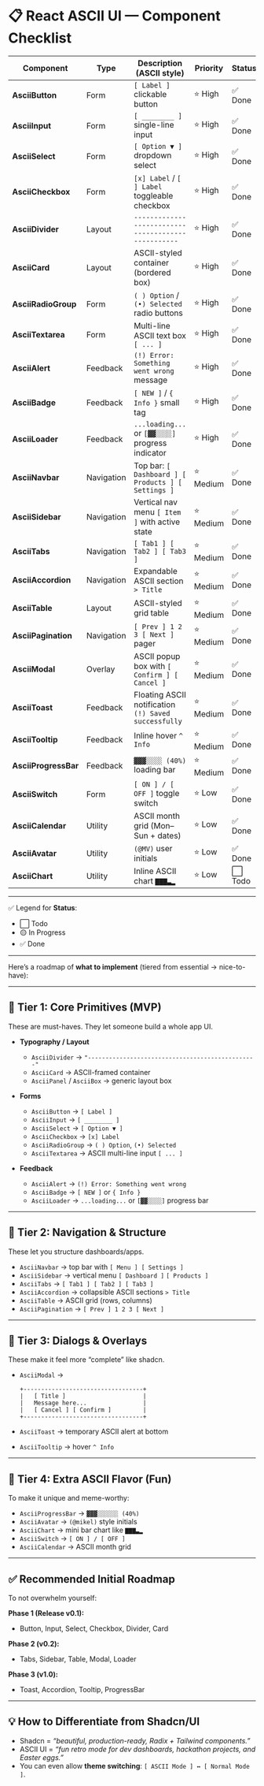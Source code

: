 # 📋 React ASCII UI — Component Checklist

| Component            | Type       | Description (ASCII style)                            | Priority | Status |
| -------------------- | ---------- | ---------------------------------------------------- | -------- | ------ |
| **AsciiButton**      | Form       | `[ Label ]` clickable button                         | ⭐ High   | ✅ Done |
| **AsciiInput**       | Form       | `[ ________ ]` single-line input                     | ⭐ High   | ✅ Done |
| **AsciiSelect**      | Form       | `[ Option ▼ ]` dropdown select                       | ⭐ High   | ✅ Done |
| **AsciiCheckbox**    | Form       | `[x] Label` / `[ ] Label` toggleable checkbox        | ⭐ High   | ✅ Done |
| **AsciiDivider**     | Layout     | `--------------------------------------------------` | ⭐ High   | ✅ Done |
| **AsciiCard**        | Layout     | ASCII-styled container (bordered box)                | ⭐ High   | ✅ Done |
| **AsciiRadioGroup**  | Form       | `( ) Option` / `(•) Selected` radio buttons          | ⭐ High   | ✅ Done |
| **AsciiTextarea**    | Form       | Multi-line ASCII text box `[ ... ]`                  | ⭐ High   | ✅ Done |
| **AsciiAlert**       | Feedback   | `(!) Error: Something went wrong` message            | ⭐ High   | ✅ Done |
| **AsciiBadge**       | Feedback   | `[ NEW ]` / `{ Info }` small tag                     | ⭐ High   | ✅ Done |
| **AsciiLoader**      | Feedback   | `...loading...` or `[▓▓░░░░]` progress indicator     | ⭐ High   | ✅ Done |
| **AsciiNavbar**      | Navigation | Top bar: `[ Dashboard ] [ Products ] [ Settings ]`   | ⭐ Medium | ✅ Done |
| **AsciiSidebar**     | Navigation | Vertical nav menu `[ Item ]` with active state       | ⭐ Medium | ✅ Done |
| **AsciiTabs**        | Navigation | `[ Tab1 ] [ Tab2 ] [ Tab3 ]`                         | ⭐ Medium | ✅ Done |
| **AsciiAccordion**   | Navigation | Expandable ASCII section `> Title`                   | ⭐ Medium | ✅ Done |
| **AsciiTable**       | Layout     | ASCII-styled grid table                              | ⭐ Medium | ✅ Done |
| **AsciiPagination**  | Navigation | `[ Prev ] 1 2 3 [ Next ]` pager                      | ⭐ Medium | ✅ Done |
| **AsciiModal**       | Overlay    | ASCII popup box with `[ Confirm ] [ Cancel ]`        | ⭐ Medium | ✅ Done |
| **AsciiToast**       | Feedback   | Floating ASCII notification `(!) Saved successfully` | ⭐ Medium | ✅ Done |
| **AsciiTooltip**     | Feedback   | Inline hover `^ Info`                                | ⭐ Medium | ✅ Done |
| **AsciiProgressBar** | Feedback   | `▓▓▓░░░░ (40%)` loading bar                          | ⭐ Medium | ✅ Done |
| **AsciiSwitch**      | Form       | `[ ON ] / [ OFF ]` toggle switch                     | ⭐ Low    | ✅ Done |
| **AsciiCalendar**    | Utility    | ASCII month grid (Mon–Sun + dates)                   | ⭐ Low    | ✅ Done |
| **AsciiAvatar**      | Utility    | `(@MV)` user initials                                | ⭐ Low    | ✅ Done |
| **AsciiChart**       | Utility    | Inline ASCII chart `▇▇▇▃▂`                           | ⭐ Low    | ⬜ Todo |

---

✅ Legend for **Status**:

* ⬜ Todo
* 🟡 In Progress
* ✅ Done

---
Here’s a roadmap of **what to implement** (tiered from essential → nice-to-have):

---

## 🔹 **Tier 1: Core Primitives (MVP)**

These are must-haves. They let someone build a whole app UI.

* **Typography / Layout**

  * `AsciiDivider` → `"------------------------------------------------"`
  * `AsciiCard` → ASCII-framed container
  * `AsciiPanel` / `AsciiBox` → generic layout box
* **Forms**

  * `AsciiButton` → `[ Label ]`
  * `AsciiInput` → `[ ________ ]`
  * `AsciiSelect` → `[ Option ▼ ]`
  * `AsciiCheckbox` → `[x] Label`
  * `AsciiRadioGroup` → `( ) Option`, `(•) Selected`
  * `AsciiTextarea` → ASCII multi-line input `[ ... ]`
* **Feedback**

  * `AsciiAlert` → `(!) Error: Something went wrong`
  * `AsciiBadge` → `[ NEW ]` or `{ Info }`
  * `AsciiLoader` → `...loading...` or `[▓▓░░░░]` progress bar

---

## 🔹 **Tier 2: Navigation & Structure**

These let you structure dashboards/apps.

* `AsciiNavbar` → top bar with `[ Menu ] [ Settings ]`
* `AsciiSidebar` → vertical menu `[ Dashboard ]` `[ Products ]`
* `AsciiTabs` → `[ Tab1 ] [ Tab2 ] [ Tab3 ]`
* `AsciiAccordion` → collapsible ASCII sections `> Title`
* `AsciiTable` → ASCII grid (rows, columns)
* `AsciiPagination` → `[ Prev ] 1 2 3 [ Next ]`

---

## 🔹 **Tier 3: Dialogs & Overlays**

These make it feel more “complete” like shadcn.

* `AsciiModal` →

  ```
  +----------------------------------+
  |   [ Title ]                      |
  |   Message here...                |
  |   [ Cancel ] [ Confirm ]         |
  +----------------------------------+
  ```
* `AsciiToast` → temporary ASCII alert at bottom
* `AsciiTooltip` → hover `^ Info`

---

## 🔹 **Tier 4: Extra ASCII Flavor (Fun)**

To make it unique and meme-worthy:

* `AsciiProgressBar` → `▓▓▓░░░░░░ (40%)`
* `AsciiAvatar` → `(@mikel)` style initials
* `AsciiChart` → mini bar chart like `▇▇▇▃▂`
* `AsciiSwitch` → `[ ON ] / [ OFF ]`
* `AsciiCalendar` → ASCII month grid

---

## ✅ Recommended Initial Roadmap

To not overwhelm yourself:

**Phase 1 (Release v0.1):**

* Button, Input, Select, Checkbox, Divider, Card

**Phase 2 (v0.2):**

* Tabs, Sidebar, Table, Modal, Loader

**Phase 3 (v1.0):**

* Toast, Accordion, Tooltip, ProgressBar

---

## 💡 How to Differentiate from Shadcn/UI

* Shadcn = *“beautiful, production-ready, Radix + Tailwind components.”*
* ASCII UI = *“fun retro mode for dev dashboards, hackathon projects, and Easter eggs.”*
* You can even allow **theme switching**: `[ ASCII Mode ] ↔ [ Normal Mode ]`.